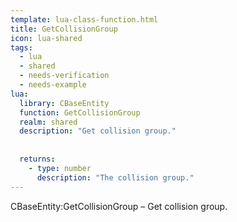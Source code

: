 ```yaml
---
template: lua-class-function.html
title: GetCollisionGroup
icon: lua-shared
tags:
  - lua
  - shared
  - needs-verification
  - needs-example
lua:
  library: CBaseEntity
  function: GetCollisionGroup
  realm: shared
  description: "Get collision group."
  
  
  returns:
    - type: number
      description: "The collision group."
---
```


<div class="lua__search__keywords">
CBaseEntity:GetCollisionGroup &#x2013; Get collision group.
</div>
